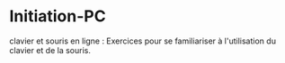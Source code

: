 # Initiation-PC
clavier et souris en ligne : Exercices pour se familiariser à l'utilisation du clavier et de la souris.
